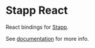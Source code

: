 # Stapp React

React bindings for [Stapp](https://github.com/TinkoffCreditSystems/stapp).

See [documentation](https://tinkoffcreditsystems.github.io/stapp/usage/react.html) for more info.
